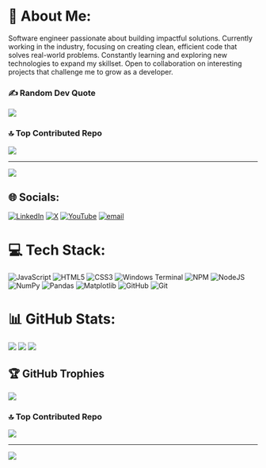 # 💫 About Me:

Software engineer passionate about building impactful solutions. Currently working in the industry, focusing on creating clean, efficient code that solves real-world problems. Constantly learning and exploring new technologies to expand my skillset. Open to collaboration on interesting projects that challenge me to grow as a developer.

### ✍️ Random Dev Quote

![](https://quotes-github-readme.vercel.app/api?type=horizontal&theme=radical)

### 🔝 Top Contributed Repo

![](https://github-contributor-stats.vercel.app/api?username=TheophilusNdukwe&limit=5&theme=dark&combine_all_yearly_contributions=true)

---

[![](https://visitcount.itsvg.in/api?id=TheophilusNdukwe&icon=0&color=0)](https://visitcount.itsvg.in)

<!-- Proudly created with GPRM ( https://gprm.itsvg.in ) -->

## 🌐 Socials:

[![LinkedIn](https://img.shields.io/badge/LinkedIn-%230077B5.svg?logo=linkedin&logoColor=white)](https://linkedin.com/in/https://www.linkedin.com/in/theophilus-ndukwe/) [![X](https://img.shields.io/badge/X-black.svg?logo=X&logoColor=white)](https://x.com/@theophilusisag) [![YouTube](https://img.shields.io/badge/YouTube-%23FF0000.svg?logo=YouTube&logoColor=white)](https://youtube.com/@@TheophilusMostExcellent1) [![email](https://img.shields.io/badge/Email-D14836?logo=gmail&logoColor=white)](mailto:theondukwe@gmail.com)

# 💻 Tech Stack:

![JavaScript](https://img.shields.io/badge/javascript-%23323330.svg?style=for-the-badge&logo=javascript&logoColor=%23F7DF1E) ![HTML5](https://img.shields.io/badge/html5-%23E34F26.svg?style=for-the-badge&logo=html5&logoColor=white) ![CSS3](https://img.shields.io/badge/css3-%231572B6.svg?style=for-the-badge&logo=css3&logoColor=white) ![Windows Terminal](https://img.shields.io/badge/Windows%20Terminal-%234D4D4D.svg?style=for-the-badge&logo=windows-terminal&logoColor=white) ![NPM](https://img.shields.io/badge/NPM-%23CB3837.svg?style=for-the-badge&logo=npm&logoColor=white) ![NodeJS](https://img.shields.io/badge/node.js-6DA55F?style=for-the-badge&logo=node.js&logoColor=white) ![NumPy](https://img.shields.io/badge/numpy-%23013243.svg?style=for-the-badge&logo=numpy&logoColor=white) ![Pandas](https://img.shields.io/badge/pandas-%23150458.svg?style=for-the-badge&logo=pandas&logoColor=white) ![Matplotlib](https://img.shields.io/badge/Matplotlib-%23ffffff.svg?style=for-the-badge&logo=Matplotlib&logoColor=black) ![GitHub](https://img.shields.io/badge/github-%23121011.svg?style=for-the-badge&logo=github&logoColor=white) ![Git](https://img.shields.io/badge/git-%23F05033.svg?style=for-the-badge&logo=git&logoColor=white)

# 📊 GitHub Stats:

![](https://github-readme-stats.vercel.app/api?username=TheophilusNdukwe&theme=dark&hide_border=false&include_all_commits=false&count_private=false)
![](https://nirzak-streak-stats.vercel.app/?user=TheophilusNdukwe&theme=dark&hide_border=false)
![](https://github-readme-stats.vercel.app/api/top-langs/?username=TheophilusNdukwe&theme=dark&hide_border=false&include_all_commits=false&count_private=false&layout=compact)

## 🏆 GitHub Trophies

![](https://github-profile-trophy.vercel.app/?username=TheophilusNdukwe&theme=radical&no-frame=true&no-bg=false&margin-w=4)

### 🔝 Top Contributed Repo

![](https://github-contributor-stats.vercel.app/api?username=TheophilusNdukwe&limit=5&theme=dark&combine_all_yearly_contributions=true)

---

[![](https://visitcount.itsvg.in/api?id=TheophilusNdukwe&icon=0&color=0)](https://visitcount.itsvg.in)

<!-- Proudly created with GPRM ( https://gprm.itsvg.in ) -->
